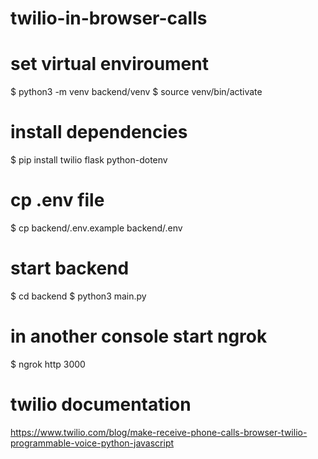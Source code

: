 # twilio-in-browser-calls

# set virtual enviroument
$ python3 -m venv backend/venv
$ source venv/bin/activate

# install dependencies
$ pip install twilio flask python-dotenv

# cp .env file
$ cp backend/.env.example backend/.env

# start backend
$ cd backend
$ python3 main.py

# in another console start ngrok
$ ngrok http 3000

# twilio documentation
https://www.twilio.com/blog/make-receive-phone-calls-browser-twilio-programmable-voice-python-javascript